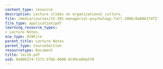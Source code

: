```yaml
---
content_type: resource
description: Lecture slides on organizational culture.
file: /media/courses/15-301-managerial-psychology-fall-2006/8a80b374f27157b69600dc49ce89a578_lec16.pdf
file_type: application/pdf
learning_resource_types:
- Lecture Notes
ocw_type: OCWFile
parent_title: Lecture Notes
parent_type: CourseSection
resourcetype: Document
title: lec16.pdf
uid: 8a80b374-f271-57b6-9600-dc49ce89a578
---
```


